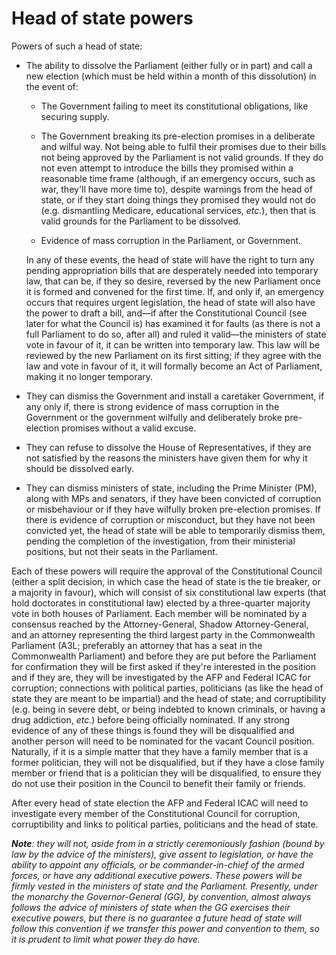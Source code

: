 Head of state powers
====================

Powers of such a head of state:

* The ability to dissolve the Parliament (either fully or in part) and call a new election (which must be held within a month of this dissolution) in the event of:

    - The Government failing to meet its constitutional obligations, like securing supply.

    - The Government breaking its pre-election promises in a deliberate and wilful way. Not being able to fulfil their promises due to their bills not being approved by the Parliament is not valid grounds. If they do not even attempt to introduce the bills they promised within a reasonable time frame (although, if an emergency occurs, such as war, they'll have more time to), despite warnings from the head of state, or if they start doing things they promised they would not do (e.g. dismantling Medicare, educational services, _etc._), then that is valid grounds for the Parliament to be dissolved.

    - Evidence of mass corruption in the Parliament, or Government.

    In any of these events, the head of state will have the right to turn any pending appropriation bills that are desperately needed into temporary law, that can be, if they so desire, reversed by the new Parliament once it is formed and convened for the first time. If, and only if, an emergency occurs that requires urgent legislation, the head of state will also have the power to draft a bill, and&mdash;if after the Constitutional Council (see later for what the Council is) has examined it for faults (as there is not a full Parliament to do so, after all) and ruled it valid&mdash;the ministers of state vote in favour of it, it can be written into temporary law. This law will be reviewed by the new Parliament on its first sitting; if they agree with the law and vote in favour of it, it will formally become an Act of Parliament, making it no longer temporary. 

* They can dismiss the Government and install a caretaker Government, if any only if, there is strong evidence of mass corruption in the Government or the government wilfully and deliberately broke pre-election promises without a valid excuse.

* They can refuse to dissolve the House of Representatives, if they are not satisfied by the reasons the ministers have given them for why it should be dissolved early.

* They can dismiss ministers of state, including the Prime Minister (PM), along with MPs and senators, if they have been convicted of corruption or misbehaviour or if they have wilfully broken pre-election promises. If there is evidence of corruption or misconduct, but they have not been convicted yet, the head of state will be able to temporarily dismiss them, pending the completion of the investigation, from their ministerial positions, but not their seats in the Parliament. 

Each of these powers will require the approval of the Constitutional Council (either a split decision, in which case the head of state is the tie breaker, or a majority in favour), which will consist of six constitutional law experts (that hold doctorates in constitutional law) elected by a three-quarter majority vote in both houses of Parliament. Each member will be nominated by a consensus reached by the Attorney-General, Shadow Attorney-General, and an attorney representing the third largest party in the Commonwealth Parliament (A3L; preferably an attorney that has a seat in the Commonwealth Parliament) and before they are put before the Parliament for confirmation they will be first asked if they're interested in the position and if they are, they will be investigated by the AFP and Federal ICAC for corruption; connections with political parties, politicians (as like the head of state they are meant to be impartial) and the head of state; and corruptibility (e.g. being in severe debt, or being indebted to known criminals, or having a drug addiction, _etc._) before being officially nominated. If any strong evidence of any of these things is found they will be disqualified and another person will need to be nominated for the vacant Council position. Naturally, if it is a simple matter that they have a family member that is a former politician, they will not be disqualified, but if they have a close family member or friend that is a politician they will be disqualified, to ensure they do not use their position in the Council to benefit their family or friends. 

After every head of state election the AFP and Federal ICAC will need to investigate every member of the Constitutional Council for corruption, corruptibility and links to political parties, politicians and the head of state. 

***Note**: they will not, aside from in a strictly ceremoniously fashion (bound by law by the advice of the ministers), give assent to legislation, or have the ability to appoint any officials, or be commander-in-chief of the armed forces, or have any additional executive powers. These powers will be firmly vested in the ministers of state and the Parliament. Presently, under the monarchy the Governor-General (GG), by convention, almost always follows the advice of ministers of state when the GG exercises their executive powers, but there is no guarantee a future head of state will follow this convention if we transfer this power and convention to them, so it is prudent to limit what power they do have.*
